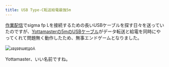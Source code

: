```yaml
---
title: USB Type-C転送給電最強5m
---
```

[作業配信](https://www.youtube.com/c/r7kamura)でsigma fp Lを接続するための長いUSBケーブルを探す日々を送っていたのですが、[Yottamasterの5mのUSBケーブル](https://www.amazon.co.jp/dp/B09Y1BY75P)がデータ転送と給電を同時にやってくれて問題無く動作したため、無事エンドゲームとなりました。

![](https://lh6.googleusercontent.com/h5O9eEcwkRonmxhmymDWy6zjaSnVG2eKI-ZvJN5x_Z2yl4zz9ipvbdvoiVVUG3S1dEJRsHs1gxk8cz2Tpfhv8urZB06v3ge8g1gHbwtyGgFgt6EpHfZloXTdUNFQ5WXwrO_XnsDTOdhV-kk2g3hbgGS-BGTEp77LNG60KZ4Vd3e-gj2zI5Z0eFaiYwrBSg "ɹǝʇsɐɯɐʇʇo⅄")

Yottamaster、いい名前ですね。
